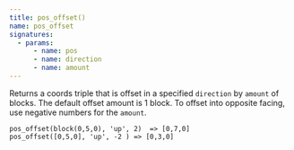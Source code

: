 ```yaml
---
title: pos_offset()
name: pos_offset
signatures:
  - params:
      - name: pos
      - name: direction
      - name: amount
---
```


Returns a coords triple that is offset in a specified `direction` by `amount` of
blocks. The default offset amount is 1 block. To offset into opposite facing,
use negative numbers for the `amount`.

```scarpet
pos_offset(block(0,5,0), 'up', 2)  => [0,7,0]
pos_offset([0,5,0], 'up', -2 ) => [0,3,0]
```
